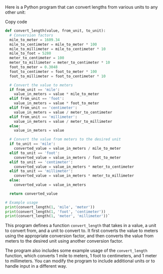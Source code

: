 Here is a Python program that can convert lengths from various units to any other unit:

Copy code

```py
def convert_length(value, from_unit, to_unit):
  # Conversion factors
  mile_to_meter = 1609.34
  mile_to_centimeter = mile_to_meter * 100
  mile_to_millimeter = mile_to_centimeter * 10
  mile_to_foot = 5280
  meter_to_centimeter = 100
  meter_to_millimeter = meter_to_centimeter * 10
  foot_to_meter = 0.3048
  foot_to_centimeter = foot_to_meter * 100
  foot_to_millimeter = foot_to_centimeter * 10

  # Convert the value to meters
  if from_unit == 'mile':
    value_in_meters = value * mile_to_meter
  elif from_unit == 'foot':
    value_in_meters = value * foot_to_meter
  elif from_unit == 'centimeter':
    value_in_meters = value / meter_to_centimeter
  elif from_unit == 'millimeter':
    value_in_meters = value / meter_to_millimeter
  else:
    value_in_meters = value

  # Convert the value from meters to the desired unit
  if to_unit == 'mile':
    converted_value = value_in_meters / mile_to_meter
  elif to_unit == 'foot':
    converted_value = value_in_meters / foot_to_meter
  elif to_unit == 'centimeter':
    converted_value = value_in_meters * meter_to_centimeter
  elif to_unit == 'millimeter':
    converted_value = value_in_meters * meter_to_millimeter
  else:
    converted_value = value_in_meters

  return converted_value

# Example usage
print(convert_length(1, 'mile', 'meter'))
print(convert_length(1, 'foot', 'centimeter'))
print(convert_length(1, 'meter', 'millimeter'))`
```

This program defines a function `convert_length` that takes in a value, a unit to convert from, and a unit to convert to. It first converts the value to meters using the appropriate conversion factor, and then converts the value from meters to the desired unit using another conversion factor.

The program also includes some example usage of the `convert_length` function, which converts 1 mile to meters, 1 foot to centimeters, and 1 meter to millimeters. You can modify the program to include additional units or to handle input in a different way.
